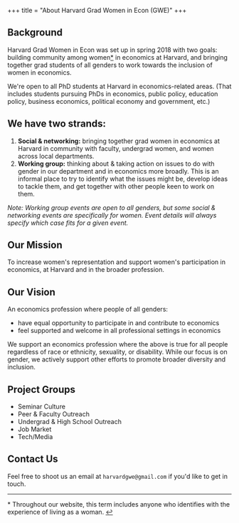 +++
title = "About Harvard Grad Women in Econ (GWE)"
+++

## Background

Harvard Grad Women in Econ was set up in spring 2018 with two goals: building community among <a name="t1"></a> women[*](#f1) in economics at Harvard, and bringing together grad students of all genders to work towards the inclusion of women in economics.

We're open to all PhD students at Harvard in economics-related areas. (That includes students pursuing PhDs in economics, public policy, education policy, business economics, political economy and government, etc.)

## We have two strands:

1. **Social & networking:** bringing together grad women in economics at Harvard in community with faculty, undergrad women, and women across local departments.
2. **Working group:** thinking about & taking action on issues to do with gender in our department and in economics more broadly. This is an informal place to try to identify what the issues might be, develop ideas to tackle them, and get together with other people keen to work on them.

*Note: Working group events are open to all genders, but some social & networking events are specifically for women. Event details will always specify which case fits for a given event.*

## Our Mission

To increase women's representation and support women's participation in economics, at Harvard and in the broader profession.

## Our Vision

An economics profession where people of all genders:

- have equal opportunity to participate in and contribute to economics 
- feel supported and welcome in all professional settings in economics

We support an economics profession where the above is true for all people regardless of race or ethnicity, sexuality, or disability. While our focus is on gender, we actively support other efforts to promote broader diversity and inclusion.

## Project Groups

- Seminar Culture
- Peer & Faculty Outreach
- Undergrad & High School Outreach
- Job Market
- Tech/Media 

## Contact Us

Feel free to shoot us an email at `harvardgwe@gmail.com` if you'd like to get in touch.

---

<a name="f1"></a> * Throughout our website, this term includes anyone who identifies with the experience of living as a woman. [↩](#t1)